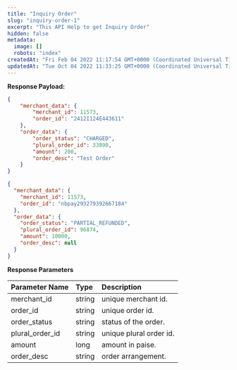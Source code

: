 ```yaml
---
title: "Inquiry Order"
slug: "inquiry-order-1"
excerpt: "This API Help to get Inquiry Order"
hidden: false
metadata: 
  image: []
  robots: "index"
createdAt: "Fri Feb 04 2022 11:17:54 GMT+0000 (Coordinated Universal Time)"
updatedAt: "Tue Oct 04 2022 11:33:25 GMT+0000 (Coordinated Universal Time)"
---
```

**Response Payload:** 

```json 200 Success
{
    "merchant_data": {
        "merchant_id": 11573,
        "order_id": "2412I124E443611"
    },
    "order_data": {
        "order_status": "CHARGED",
        "plural_order_id": 33890,
        "amount": 200,
        "order_desc": "Test Order"
    }
}
```
```json Partial Refund
{
  "merchant_data": {
    "merchant_id": 11573,
    "order_id": "nbpay293279392667184"
  },
  "order_data": {
    "order_status": "PARTIAL_REFUNDED",
    "plural_order_id": 96874,
    "amount": 10000,
    "order_desc": null
  }
}
```

**Response Parameters** 

| Parameter Name  | Type   | Description             |
| :-------------- | :----- | :---------------------- |
| merchant_id     | string | unique merchant id.     |
| order_id        | string | unique order id.        |
| order_status    | string | status of the order.    |
| plural_order_id | string | unique plural order id. |
| amount          | long   | amount in paise.        |
| order_desc      | string | order arrangement.      |
